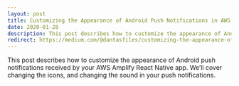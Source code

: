 ```yaml
---
layout: post
title: Customizing the Appearance of Android Push Notifications in AWS Amplify
date: 2020-01-28
description: This post describes how to customize the appearance of Android push notifications received by your AWS Amplify React Native app. We’ll cover changing the icons, and changing the sound in your push notifications.
redirect: https://medium.com/@dantasfiles/customizing-the-appearance-of-android-push-notifications-with-aws-amplify-aa684fbfe740
---
```


This post describes how to customize the appearance of Android push notifications received by your AWS Amplify React Native app. We’ll cover changing the icons, and changing the sound in your push notifications.

